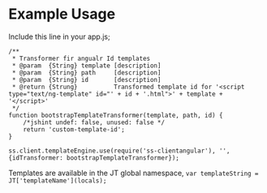 # Example Usage

Include this line in your app.js;

	/**
     * Transformer fir angualr Id templates
     * @param  {String} template [description]
     * @param  {String} path     [description]
     * @param  {String} id       [description]
     * @return {Strung}          Transformed template id for '<script type="text/ng-template" id="' + id + '.html">' + template + '</script>'
     */
    function bootstrapTemplateTransformer(template, path, id) {
        /*jshint undef: false, unused: false */
        return 'custom-template-id';
    }

    ss.client.templateEngine.use(require('ss-clientangular'), '', {idTransformer: bootstrapTemplateTransformer});

Templates are available in the JT global namespace, `var templateString = JT['templateName'](locals);`